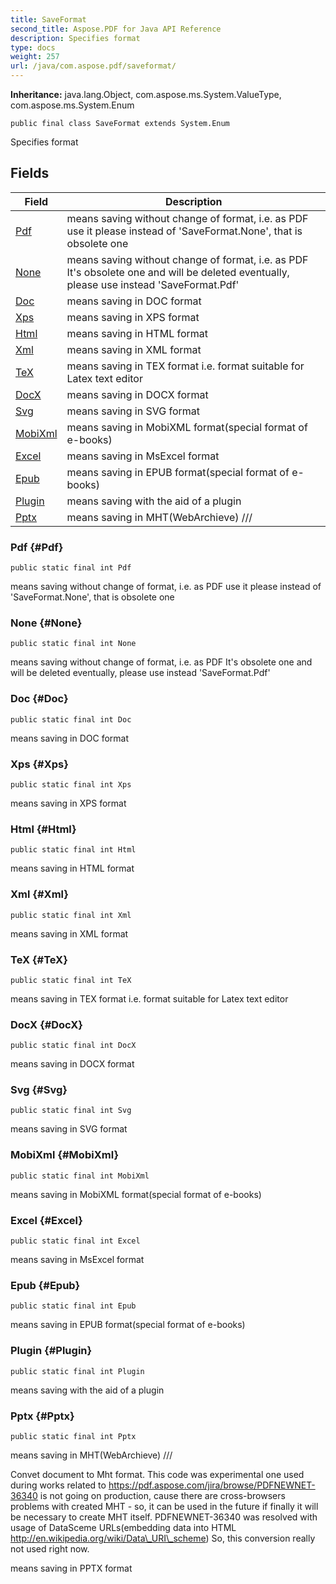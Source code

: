```yaml
---
title: SaveFormat
second_title: Aspose.PDF for Java API Reference
description: Specifies format
type: docs
weight: 257
url: /java/com.aspose.pdf/saveformat/
---
```

**Inheritance:**
java.lang.Object, com.aspose.ms.System.ValueType, com.aspose.ms.System.Enum
```
public final class SaveFormat extends System.Enum
```

Specifies format
## Fields

| Field | Description |
| --- | --- |
| [Pdf](#Pdf) | means saving without change of format, i.e. as PDF use it please instead of 'SaveFormat.None', that is obsolete one |
| [None](#None) | means saving without change of format, i.e. as PDF It's obsolete one and will be deleted eventually, please use instead 'SaveFormat.Pdf' |
| [Doc](#Doc) | means saving in DOC format |
| [Xps](#Xps) | means saving in XPS format |
| [Html](#Html) | means saving in HTML format |
| [Xml](#Xml) | means saving in XML format |
| [TeX](#TeX) | means saving in TEX format i.e. format suitable for Latex text editor |
| [DocX](#DocX) | means saving in DOCX format |
| [Svg](#Svg) | means saving in SVG format |
| [MobiXml](#MobiXml) | means saving in MobiXML format(special format of e-books) |
| [Excel](#Excel) | means saving in MsExcel format |
| [Epub](#Epub) | means saving in EPUB format(special format of e-books) |
| [Plugin](#Plugin) | means saving with the aid of a plugin |
| [Pptx](#Pptx) | means saving in MHT(WebArchieve) /// |
### Pdf {#Pdf}
```
public static final int Pdf
```


means saving without change of format, i.e. as PDF use it please instead of 'SaveFormat.None', that is obsolete one

### None {#None}
```
public static final int None
```


means saving without change of format, i.e. as PDF It's obsolete one and will be deleted eventually, please use instead 'SaveFormat.Pdf'

### Doc {#Doc}
```
public static final int Doc
```


means saving in DOC format

### Xps {#Xps}
```
public static final int Xps
```


means saving in XPS format

### Html {#Html}
```
public static final int Html
```


means saving in HTML format

### Xml {#Xml}
```
public static final int Xml
```


means saving in XML format

### TeX {#TeX}
```
public static final int TeX
```


means saving in TEX format i.e. format suitable for Latex text editor

### DocX {#DocX}
```
public static final int DocX
```


means saving in DOCX format

### Svg {#Svg}
```
public static final int Svg
```


means saving in SVG format

### MobiXml {#MobiXml}
```
public static final int MobiXml
```


means saving in MobiXML format(special format of e-books)

### Excel {#Excel}
```
public static final int Excel
```


means saving in MsExcel format

### Epub {#Epub}
```
public static final int Epub
```


means saving in EPUB format(special format of e-books)

### Plugin {#Plugin}
```
public static final int Plugin
```


means saving with the aid of a plugin

### Pptx {#Pptx}
```
public static final int Pptx
```


means saving in MHT(WebArchieve) ///

Convet document to Mht format. This code was experimental one used during works related to https://pdf.aspose.com/jira/browse/PDFNEWNET-36340 is not going on production, cause there are cross-browsers problems with created MHT - so, it can be used in the future if finally it will be necessary to create MHT itself. PDFNEWNET-36340 was resolved with usage of DataSceme URLs(embedding data into HTML http://en.wikipedia.org/wiki/Data\_URI\_scheme) So, this conversion really not used right now.

means saving in PPTX format

